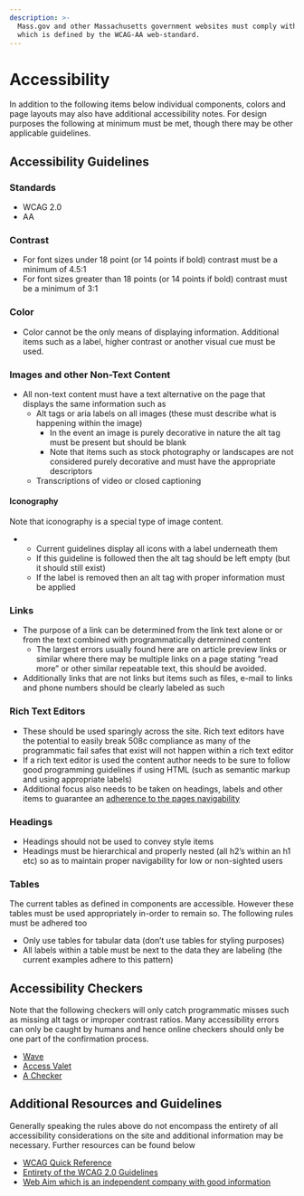 ```yaml
---
description: >-
  Mass.gov and other Massachusetts government websites must comply with 508c
  which is defined by the WCAG-AA web-standard.
---
```


# Accessibility

In addition to the following items below individual components, colors and page layouts may also have additional accessibility notes. For design purposes the following at minimum must be met, though there may be other applicable guidelines.

## Accessibility Guidelines

### Standards

* WCAG 2.0
* AA

### Contrast

* For font sizes under 18 point  \(or 14 points if bold\) contrast must be a minimum of 4.5:1
* For font sizes greater than 18 points \(or 14 points if bold\) contrast must be a minimum of 3:1

### **Color**

* Color cannot be the only means of displaying information. Additional items such as a label, higher contrast or another visual cue must be used.

### Images and other Non-Text Content

* All non-text content must have a text alternative on the page that displays the same information such as
  * Alt tags or aria labels on all images \(these must describe what is happening within the image\)
    * In the event an image is purely decorative in nature the alt tag must be present but should be blank
    * Note that items such as stock photography or landscapes are not considered purely decorative and must have the appropriate descriptors
  * Transcriptions of video or closed captioning

#### Iconography

Note that iconography is a special type of image content.

* * Current guidelines display all icons with a label underneath them
  * If this guideline is followed then the alt tag should be left empty \(but it should still exist\)
  * If the label is removed then an alt tag with proper information must be applied

### **Links**

* The purpose of a link can be determined from the link text alone or or from the text combined with programmatically determined content
  * The largest errors usually found here are on article preview links or similar where there may be multiple links on a page stating “read more” or other similar repeatable text, this should be avoided.
* Additionally links that are not links but items such as files, e-mail to links and phone numbers should be clearly labeled as such

### Rich Text Editors

* These should be used sparingly across the site. Rich text editors have the potential to easily break 508c compliance as many of the programmatic fail safes that exist will not happen within a rich text editor
* If a rich text editor is used the content author needs to be sure to follow good programming guidelines if using HTML \(such as semantic markup and using appropriate labels\)
* Additional focus also needs to be taken on headings, labels and other items to guarantee an [adherence to the pages navigability](https://www.w3.org/WAI/WCAG20/quickref/?currentsidebar=%23col_overview&showtechniques=111%2C141%2C143&levels=aaa#navigation-mechanisms)

### Headings

* Headings should not be used to convey style items
* Headings must be hierarchical and properly nested \(all h2’s within an h1 etc\) so as to maintain proper navigability for low or non-sighted users

### **Tables**

The current tables as defined in components are accessible. However these tables must be used appropriately in-order to remain so. The following rules must be adhered too

* Only use tables for tabular data \(don’t use tables for styling purposes\)
* All labels within a table must be next to the data they are labeling \(the current examples adhere to this pattern\)

## **Accessibility Checkers**

Note that the following checkers will only catch programmatic misses such as missing alt tags or improper contrast ratios. Many accessibility errors can only be caught by humans and hence online checkers should only be one part of the confirmation process.

* [Wave](http://wave.webaim.org/)
* [Access Valet](http://valet.webthing.com/access/url.html)
* [A Checker](https://achecker.ca/checker/)

## **Additional Resources and Guidelines**

Generally speaking the rules above do not encompass the entirety of all accessibility considerations on the site and additional information may be necessary. Further resources can be found below

* [WCAG Quick Reference](https://www.w3.org/WAI/WCAG20/quickref/)
* [Entirety of the WCAG 2.0 Guidelines](https://www.w3.org/TR/WCAG20/)
* [Web Aim which is an independent company with good information](http://webaim.org/)


